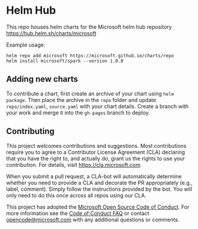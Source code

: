 # Helm Hub
This repo houses helm charts for the Microsoft helm hub repository https://hub.helm.sh/charts/microsoft

Example usage:
```
helm repo add microsoft https://microsoft.github.io/charts/repo
helm install microsoft/spark --version 1.0.0
```

## Adding new charts

To contribute a chart, first create an archive of your chart using `helm package`. Then place the archive in the `repo` folder and update `repo/index.yaml`, `source.yaml` with your chart details. Create a branch with your work and merge it into the `gh-pages` branch to deploy. 


## Contributing

This project welcomes contributions and suggestions.  Most contributions require you to agree to a
Contributor License Agreement (CLA) declaring that you have the right to, and actually do, grant us
the rights to use your contribution. For details, visit https://cla.microsoft.com.

When you submit a pull request, a CLA-bot will automatically determine whether you need to provide
a CLA and decorate the PR appropriately (e.g., label, comment). Simply follow the instructions
provided by the bot. You will only need to do this once across all repos using our CLA.

This project has adopted the [Microsoft Open Source Code of Conduct](https://opensource.microsoft.com/codeofconduct/).
For more information see the [Code of Conduct FAQ](https://opensource.microsoft.com/codeofconduct/faq/) or
contact [opencode@microsoft.com](mailto:opencode@microsoft.com) with any additional questions or comments.
